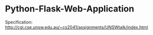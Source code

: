 # Python-Flask-Web-Application

Specification: http://cgi.cse.unsw.edu.au/~cs2041/assignments/UNSWtalk/index.html
